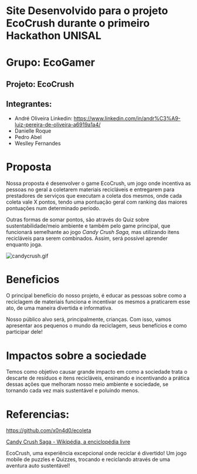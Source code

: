 # Site Desenvolvido para o projeto EcoCrush durante o primeiro Hackathon UNISAL


# Grupo: EcoGamer

## Projeto: EcoCrush

## Integrantes:

- André Oliveira
  Linkedin: https://www.linkedin.com/in/andr%C3%A9-luiz-pereira-de-oliveira-a6919a1a4/
- Danielle Roque
- Pedro Abel
- Weslley Fernandes

# Proposta

Nossa proposta é desenvolver o game EcoCrush, um jogo onde incentiva as pessoas no geral a coletarem materiais recicláveis e entregarem para prestadores de serviços que executam a coleta dos mesmos, onde cada coleta vale X pontos, tendo uma pontuação geral com ranking das maiores pontuações num determinado período.

Outras formas de somar pontos, são através do Quiz sobre sustentabilidade/meio ambiente e também pelo game principal, que funcionará semelhante ao jogo _Candy Crush Saga,_ mas utilizando itens recicláveis para serem combinados. Assim, será possível aprender enquanto joga.

![candycrush.gif](https://s3-us-west-2.amazonaws.com/secure.notion-static.com/19e300eb-eed8-41b4-baa6-04bfda415594/candycrush.gif)

# Beneficios

O principal benefício do nosso projeto, é educar as pessoas sobre como a reciclagem de materiais funciona e incentivar os mesmos a praticarem esse ato, de uma maneira divertida e informativa.

Nosso público alvo será, principalmente, crianças. Com isso, vamos apresentar aos pequenos o mundo da reciclagem, seus benefícios e como participar dele!

# Impactos sobre a sociedade

Temos como objetivo causar grande impacto em como a sociedade trata o descarte de resíduos e itens recicláveis, ensinando e incentivando a prática dessas ações que melhoram nosso meio ambiente e sociedade, se tornando cada vez mais sustentável e poluindo menos.

# Referencias:

https://github.com/x0n4d0/ecoleta

[Candy Crush Saga - Wikipédia, a enciclopédia livre](https://pt.wikipedia.org/wiki/Candy_Crush_Saga)

EcoCrush, uma experiência excepcional onde reciclar é divertido! Um jogo mobile de puzzles e Quizzes, trocando e reciclando através de uma aventura auto sustentável!
